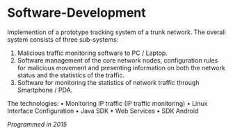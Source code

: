 # Software-Development

Implemention of a prototype tracking system of a trunk network. The overall system consists of three sub-systems:

1. Malicious traffic monitoring software to PC / Laptop.
2. Software management of the core network nodes, configuration rules for malicious movement and presenting information on both the network status and the statistics of the traffic.
3. Software for monitoring the statistics of network traffic through Smartphone / PDA.

The technologies:
• Monitoring IP traffic (IP traffic monitoring)
• Linux Interface Configuration
• Java SDK
• Web Services
• SDK Android

*Programmed in 2015*

